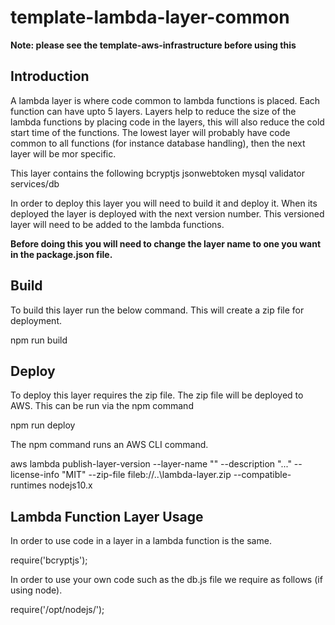 # template-lambda-layer-common

**Note: please see the template-aws-infrastructure before using this**

## Introduction

A lambda layer is where code common to lambda functions is placed. Each function can have upto 5 layers. Layers help to reduce the size of the lambda functions by placing code in the layers, this will also reduce the cold start time of the functions. The lowest layer will probably have code common to all functions (for instance database handling), then the next layer will be mor specific. 

This layer contains the following
bcryptjs
jsonwebtoken
mysql
validator
services/db

In order to deploy this layer you will need to build it and deploy it. When its deployed the layer is deployed with the next version number. This versioned layer will need to be added to the lambda functions.

**Before doing this you will need to change the layer name to one you want in the package.json file.**

## Build

To build this layer run the below command. This will create a zip file for deployment.

npm run build

## Deploy

To deploy this layer requires the zip file. The zip file will be deployed to AWS. This can be run via the npm command

npm run deploy  

The npm command runs an AWS CLI command.

aws lambda publish-layer-version --layer-name "<layer-name>" --description "..." --license-info "MIT" --zip-file fileb://..\lambda-layer.zip --compatible-runtimes nodejs10.x

## Lambda Function Layer Usage

In order to use code in a layer in a lambda function is the same.

require('bcryptjs');

In order to use your own code such as the db.js file we require as follows (if using node).

require('/opt/nodejs/<file>');
